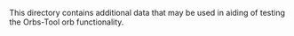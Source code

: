 This directory contains additional data that may be used in aiding of testing the Orbs-Tool orb functionality.
